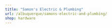 ```yaml
---
title: "Samon's Electric & Plumbing"
url: /albuquerque/samons-electric-and-plumbing/
shop: hardware
---
```

